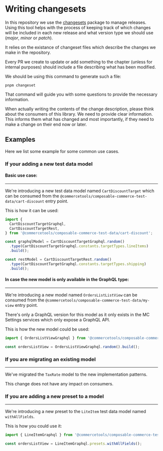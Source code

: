 # Writing changesets

In this repository we use the [changesets](https://github.com/changesets/changesets) package to manage releases.
Using this tool helps with the process of keeping track of which changes will be included in each new release and what version type we should use (_major_, _minor_ or _patch_).

It relies on the existance of changeset files which describe the changes we make in the repository.

Every PR we create to update or add something to the chapter (unless for internal purposes) should include a file describing what has been modified.

We should be using this command to generate such a file:

```
pnpm changeset
```

That command will guide you with some questions to provide the necessary information.

When actually writing the contents of the change description, please think about the consumers of this library. We need to provide clear information. This informs them what has changed and most importantly, if they need to make a change on their end now or later.

## Examples

Here we list some example for some common use cases.

### If your adding a new test data model

#### Basic use case:

---

We're introducing a new test data model named `CartDiscountTarget` which can be consumed from the `@commercetools/composable-commerce-test-data/cart-discount` entry point.

This is how it can be used:

```ts
import {
  CartDiscountTargetGraphql,
  CartDiscountTargetRest,
} from '@commercetools/composable-commerce-test-data/cart-discount';

const graphqlModel = CartDiscountTargetGraphql.random()
  .type(CartDiscountTargetGraphql.constants.targetTypes.lineItems)
  .build();

const restModel = CartDiscountTargetRest.random()
  .type(CartDiscountTargetGraphql.constants.targetTypes.shipping)
  .build();
```

#### In case the new model is only available in the GraphQL type:

---

We're introducing a new model named `OrdersListListView` can be consumed from the `@commercetools/composable-commerce-test-data/my-view` entry point.

There's only a GraphQL version for this model as it only exists in the MC Settings services which only expose a GraphQL API.

This is how the new model could be used:

```ts
import { OrdersListViewGraphql } from '@commercetools/composable-commerce-test-data/my-view';

const ordersListView = OrdersListViewGraphql.random().build();
```

### If you are migrating an existing model

---

We've migrated the `TaxRate` model to the new implementation patterns.

This change does not have any impact on consumers.

### If you are adding a new preset to a model

---

We're introducing a new preset to the `LiteItem` test data model named `withAllFields`.

This is how you could use it:

```ts
import { LineItemGraphql } from '@commercetools/composable-commerce-test-data/cart';

const ordersListView = LineItemGraphql.presets.withAllFields();
```
